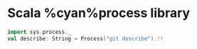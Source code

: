 # Scala %cyan%process library

```scala
import sys.process._
val describe: String = Process("git describe").!!
```